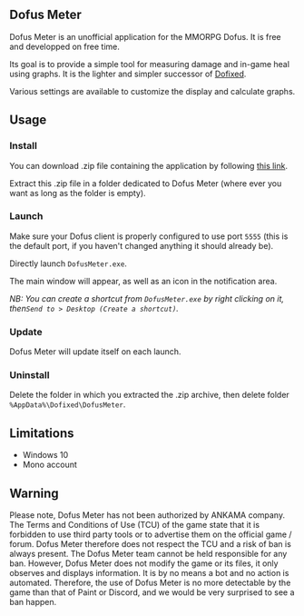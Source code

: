 ## Dofus Meter
Dofus Meter is an unofficial application for the MMORPG Dofus. It is free and developped on free time.

Its goal is to provide a simple tool for measuring damage and in-game heal using graphs. It is the lighter and simpler successor of [Dofixed](https://dofixed.github.io/).

Various settings are available to customize the display and calculate graphs.

## Usage
### Install

You can download .zip file containing the application by following [this link](https://github.com/DofusMeter/archive/raw/master/DofusMeter.zip).

Extract this .zip file in a folder dedicated to Dofus Meter (where ever you want as long as the folder is empty).

### Launch

Make sure your Dofus client is properly configured to use port `5555` (this is the default port, if you haven't changed anything it should already be).

Directly launch `DofusMeter.exe`.

The main window will appear, as well as an icon in the notification area.

*NB: You can create a shortcut from `DofusMeter.exe` by right clicking on it, then` Send to > Desktop (Create a shortcut) `.*

### Update

Dofus Meter will update itself on each launch.

### Uninstall

Delete the folder in which you extracted the .zip archive, then delete folder `%AppData%\Dofixed\DofusMeter`.

## Limitations

*  Windows 10
*  Mono account

## Warning

Please note, Dofus Meter has not been authorized by ANKAMA company. The Terms and Conditions of Use (TCU) of the game state that it is forbidden to use third party tools or to advertise them on the official game / forum. Dofus Meter therefore does not respect the TCU and a risk of ban is always present. The Dofus Meter team cannot be held responsible for any ban. However, Dofus Meter does not modify the game or its files, it only observes and displays information. It is by no means a bot and no action is automated. Therefore, the use of Dofus Meter is no more detectable by the game than that of Paint or Discord, and we would be very surprised to see a ban happen.
